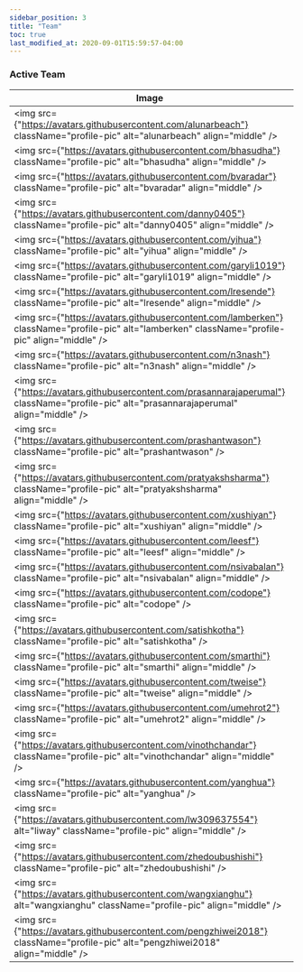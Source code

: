 ```yaml
---
sidebar_position: 3
title: "Team"
toc: true
last_modified_at: 2020-09-01T15:59:57-04:00
---
```


### Active Team

| Image                                                        | Name                                                         | Role            | Apache ID    |
| ------------------------------------------------------------ | ------------------------------------------------------------ | --------------- | ------------ |
| <img src={"https://avatars.githubusercontent.com/alunarbeach"} className="profile-pic" alt="alunarbeach" align="middle" /> | [Anbu Cheeralan](https://github.com/alunarbeach)             | PMC, Committer | anchee       |
| <img src={"https://avatars.githubusercontent.com/bhasudha"} className="profile-pic" alt="bhasudha" align="middle" /> | [Bhavani Sudha](https://github.com/bhasudha)                 | PMC, Committer | bhavanisudha |
| <img src={"https://avatars.githubusercontent.com/bvaradar"} className="profile-pic" alt="bvaradar" align="middle" /> | [Balaji Varadarajan](https://github.com/bvaradar)            | PMC, Committer | vbalaji      |
| <img src={"https://avatars.githubusercontent.com/danny0405"} className="profile-pic" alt="danny0405" align="middle" /> | [Danny Chan](https://github.com/danny0405)                      | Committer       | danny0405        |
| <img src={"https://avatars.githubusercontent.com/yihua"} className="profile-pic" alt="yihua" align="middle" /> | [Ethan Guo](https://github.com/yihua)                      | Committer       | yihua        |
| <img src={"https://avatars.githubusercontent.com/garyli1019"} className="profile-pic" alt="garyli1019" align="middle" /> | [Gary Li](https://github.com/garyli1019)                      | PMC, Committer       | garyli        |
| <img src={"https://avatars.githubusercontent.com/lresende"} className="profile-pic" alt="lresende" align="middle" /> | [Luciano Resende](https://github.com/lresende)               | PMC, Committer | lresende     |
| <img src={"https://avatars.githubusercontent.com/lamberken"} className="profile-pic" alt="lamberken" className="profile-pic" align="middle" /> | [lamberken](https://github.com/lamberken)               | Committer | lamberken     |
| <img src={"https://avatars.githubusercontent.com/n3nash"} className="profile-pic" alt="n3nash" align="middle" /> | [Nishith Agarwal](https://github.com/n3nash)                 | PMC, Committer | nagarwal     |
| <img src={"https://avatars.githubusercontent.com/prasannarajaperumal"} className="profile-pic" alt="prasannarajaperumal" align="middle" /> | [Prasanna Rajaperumal](https://github.com/prasannarajaperumal) | PMC, Committer | prasanna     |
| <img src={"https://avatars.githubusercontent.com/prashantwason"} className="profile-pic" alt="prashantwason" /> | [Prashant Wason](https://github.com/prashantwason)                       | Committer       | pwason     |
| <img src={"https://avatars.githubusercontent.com/pratyakshsharma"} className="profile-pic" alt="pratyakshsharma" align="middle" /> | [Pratyaksh Sharma](https://github.com/pratyakshsharma)                      | Committer       | pratyakshsharma        |
| <img src={"https://avatars.githubusercontent.com/xushiyan"} className="profile-pic" alt="xushiyan" align="middle" /> | [Raymond Xu](https://github.com/xushiyan)                      | PMC, Committer       | xushiyan        |
| <img src={"https://avatars.githubusercontent.com/leesf"} className="profile-pic" alt="leesf" align="middle" /> | [Shaofeng Li](https://github.com/leesf)                      | PMC, Committer       | leesf        |
| <img src={"https://avatars.githubusercontent.com/nsivabalan"} className="profile-pic" alt="nsivabalan" align="middle" /> | [Sivabalan Narayanan](https://github.com/nsivabalan)         | PMC, Committer | sivabalan      |
| <img src={"https://avatars.githubusercontent.com/codope"} className="profile-pic" alt="codope" /> | [Sagar Sumit](https://github.com/codope)                       | Committer       | codope     |
| <img src={"https://avatars.githubusercontent.com/satishkotha"} className="profile-pic" alt="satishkotha" /> | [Satish Kotha](https://github.com/satishkotha)                       | Committer       | satishkotha     |
| <img src={"https://avatars.githubusercontent.com/smarthi"} className="profile-pic" alt="smarthi" align="middle" /> | [Suneel Marthi](https://github.com/smarthi)                  | PMC, Committer | smarthi      |
| <img src={"https://avatars.githubusercontent.com/tweise"} className="profile-pic" alt="tweise" align="middle" /> | [Thomas Weise](https://github.com/tweise)                    | PMC, Committer | thw          |
| <img src={"https://avatars.githubusercontent.com/umehrot2"} className="profile-pic" alt="umehrot2" align="middle" /> | [Udit Mehrotra](https://github.com/umehrot2)                      | Committer       | uditme        |
| <img src={"https://avatars.githubusercontent.com/vinothchandar"} className="profile-pic" alt="vinothchandar" align="middle" /> | [Vinoth Chandar](https://github.com/vinothchandar)           | PMC, Committer | vinoth       |
| <img src={"https://avatars.githubusercontent.com/yanghua"} className="profile-pic" alt="yanghua" /> | [vinoyang](https://github.com/yanghua)                       | PMC, Committer       | vinoyang     |
| <img src={"https://avatars.githubusercontent.com/lw309637554"} alt="liway" className="profile-pic" align="middle" /> | [Wei Li](https://github.com/lw309637554)               | Committer | liway|
| <img src={"https://avatars.githubusercontent.com/zhedoubushishi"} className="profile-pic" alt="zhedoubushishi" /> | [Wenning Ding](https://github.com/zhedoubushishi)                       | Committer       | wenningd     |
| <img src={"https://avatars.githubusercontent.com/wangxianghu"} alt="wangxianghu" className="profile-pic" align="middle" /> | [Xianghu Wang](https://github.com/wangxianghu)               | Committer | wangxianghu|
| <img src={"https://avatars.githubusercontent.com/pengzhiwei2018"} className="profile-pic" alt="pengzhiwei2018" align="middle" /> | [Zhiwei Peng](https://github.com/pengzhiwei2018)                      | Committer       | zhiwei        |
